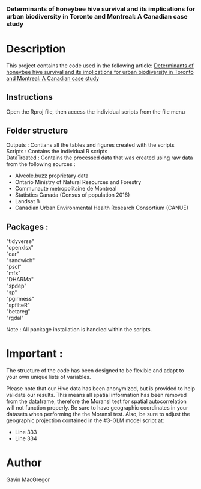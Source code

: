 ### Determinants of honeybee hive survival and its implications for urban biodiversity in Toronto and Montreal: A Canadian case study

# Description
This project contains the code used in the following article: 
[Determinants of honeybee hive survival and its implications for urban biodiversity in Toronto and Montreal: A Canadian case study](https://www.sciencedirect.com/science/article/abs/pii/S0169204624000653)

## Instructions

Open the Rproj file, then access the individual scripts from the file menu <br/>

## Folder structure 

Outputs : Contians all the tables and figures created with the scripts <br/>
Scripts : Contains the individual R scripts <br/>
DataTreated : Contains the processed data that was created using raw data from the following sources : <br/>
- Alveole.buzz proprietary data <br/>
- Ontario Ministry of Natural Resources and Forestry <br/>
- Communaute metropolitaine de Montreal <br/>
- Statistics Canada (Census of population 2016) <br/>
- Landsat 8 <br/>
- Canadian Urban Environmental Health Research Consortium (CANUE) <br/>


## Packages : 
"tidyverse" <br/>
"openxlsx" <br/>
"car" <br/>
"sandwich" <br/>
"pscl" <br/>
"mfx" <br/>
"DHARMa" <br/>
"spdep" <br/>
"sp" <br/>
"pgirmess" <br/>
"spfilteR" <br/>
"betareg" <br/>
"rgdal" <br/>

Note : All package installation is handled within the scripts.

# Important :

The structure of the code has been designed to be flexible and adapt to your own unique lists of variables.

Please note that our Hive data has been anonymized, but is provided to help validate our results.
This means all spatial information has been removed from the dataframe, therefore the MoransI test for spatial autocorrelation will not function properly.
Be sure to have geographic coordinates in your datasets when performing the the MoransI test.
Also, be sure to adjust the geographic projection contained in the #3-GLM model script at:
 - Line 333 
 - Line 334  

# Author

Gavin MacGregor


